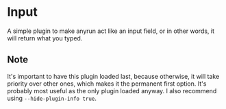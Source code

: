 # Input
A simple plugin to make anyrun act like an input field, or in other words, it will return what you typed.

## Note
It's important to have this plugin loaded last, because otherwise, it will take priority over other ones, which makes it the permanent first option.
It's probably most useful as the only plugin loaded anyway.
I also recommend using `--hide-plugin-info true`.
